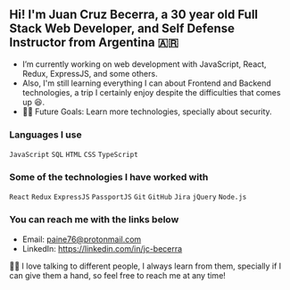 ## Hi! I'm Juan Cruz Becerra, a 30 year old Full Stack Web Developer, and Self Defense Instructor from Argentina 🇦🇷

* I’m currently working on web development with JavaScript, React, Redux, ExpressJS, and some others.
* Also, I'm still learning everything I can about Frontend and Backend technologies, a trip I certainly enjoy despite the difficulties that comes up 😆.
* 💪🏼 Future Goals: Learn more technologies, specially about security.

### Languages I use

```JavaScript```  ```SQL```  ```HTML```  ```CSS``` ```TypeScript```

### Some of the technologies I have worked with

 ```React```  ```Redux``` ```ExpressJS``` ```PassportJS``` ```Git```  ```GitHub```  ```Jira```  ```jQuery```  ```Node.js```  

### You can reach me with the links below

* Email: paine76@protonmail.com
* LinkedIn: https://linkedin.com/in/jc-becerra


💪🏼 I love talking to different people, I always learn from them, specially if I can give them a hand, so feel free to reach me at any time!

